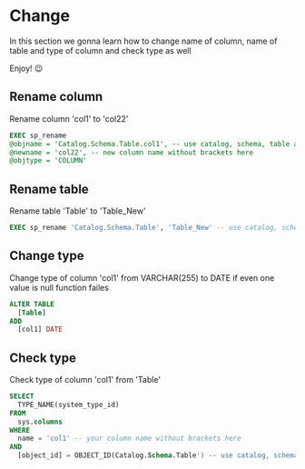 # Change
In this section we gonna learn how to change name of column, name of table and type of column and check type as well

Enjoy! :wink:

## Rename column
Rename column 'col1' to 'col22'
```sql
EXEC sp_rename
@objname = 'Catalog.Schema.Table.col1', -- use catalog, schema, table and old column name without brackets here
@newname = 'col22', -- new column name without brackets here
@objtype = 'COLUMN'
```

## Rename table
Rename table 'Table' to 'Table_New'
```sql
EXEC sp_rename 'Catalog.Schema.Table', 'Table_New' -- use catalog, schema and table name without brackets here
```

## Change type
Change type of column 'col1' from VARCHAR(255) to DATE if even one value is null function failes
```sql
ALTER TABLE
  [Table]
ADD
  [col1] DATE
```

## Check type
Check type of column 'col1' from 'Table'
```sql
SELECT 
  TYPE_NAME(system_type_id)
FROM
  sys.columns
WHERE
  name = 'col1' -- your column name without brackets here
AND
  [object_id] = OBJECT_ID(Catalog.Schema.Table') -- use catalog, schema and table name without brackets here 
```
